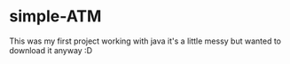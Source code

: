 # simple-ATM
This was my first project working with java it's a little messy but wanted to download it anyway :D
